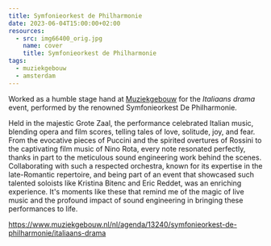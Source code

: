 ```yaml
---
title: Symfonieorkest de Philharmonie
date: 2023-06-04T15:00:00+02:00
resources:
  - src: img66400_orig.jpg
    name: cover
    title: Symfonieorkest de Philharmonie
tags:
  - muziekgebouw
  - amsterdam
---
```

Worked as a humble stage hand at [Muziekgebouw](https://www.muziekgebouw.nl/) for the _Italiaans drama_ event, performed by the renowned Symfonieorkest De Philharmonie.
<!--more-->
Held in the majestic Grote Zaal, the performance celebrated Italian music, blending opera and film scores, telling tales of love, solitude, joy, and fear. From the evocative pieces of Puccini and the spirited overtures of Rossini to the captivating film music of Nino Rota, every note resonated perfectly, thanks in part to the meticulous sound engineering work behind the scenes. Collaborating with such a respected orchestra, known for its expertise in the late-Romantic repertoire, and being part of an event that showcased such talented soloists like Kristina Bitenc and Eric Reddet, was an enriching experience. It's moments like these that remind me of the magic of live music and the profound impact of sound engineering in bringing these performances to life.

https://www.muziekgebouw.nl/nl/agenda/13240/symfonieorkest-de-philharmonie/italiaans-drama